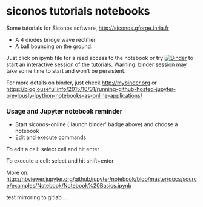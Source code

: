 # siconos tutorials notebooks

Some tutorials for Siconos software, http://siconos.gforge.inria.fr

* A 4 diodes bridge wave rectifier 
* A ball bouncing on the ground.

Just click on ipynb file for a read access to the notebook or
try [![Binder](http://mybinder.org/badge.svg)](http://mybinder.org:/repo/siconos/siconos-online)
to start an interactive session of the tutorials.
Warning: binder session may take some time to start and won't be persistent.

For more details on binder, just check http://mybinder.org or https://blog.ouseful.info/2015/10/31/running-github-hosted-jupyter-previously-ipython-notebooks-as-online-applications/

### Usage and Jupyter notebook reminder

* Start siconos-online ('launch binder' badge above) and choose a notebook
* Edit and execute commands

To edit a cell: select cell and hit enter

To execute a cell: select and hit shift+enter

More on:
http://nbviewer.jupyter.org/github/jupyter/notebook/blob/master/docs/source/examples/Notebook/Notebook%20Basics.ipynb


test mirroring to gitlab ...
